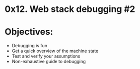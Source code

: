 # 0x12. Web stack debugging #2
# Objectives:
* Debugging is fun
* Get a quick overview of the machine state
* Test and verify your assumptions
* Non-exhaustive guide to debugging
